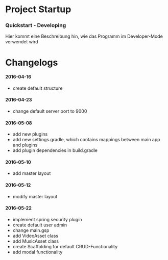 # Project Startup

### Quickstart - Developing
Hier kommt eine Beschreibung hin, wie das Programm im Developer-Mode verwendet wird


# Changelogs
#### 2016-04-16
+ create default structure

#### 2016-04-23
+ change default server port to 9000

#### 2016-05-08
+ add new plugins
+ add new settings.gradle, which contains mappings between main app and plugins
+ add plugin dependencies in build.gradle

#### 2016-05-10
+ add master layout

#### 2016-05-12
+ modify master layout

#### 2016-05-22
+ implement spring security plugin
+ create default user admin
+ change main.gsp
+ add VideoAsset class
+ add MusicAsset class
+ create Scaffolding for default CRUD-Functionality
+ add modal functionality
